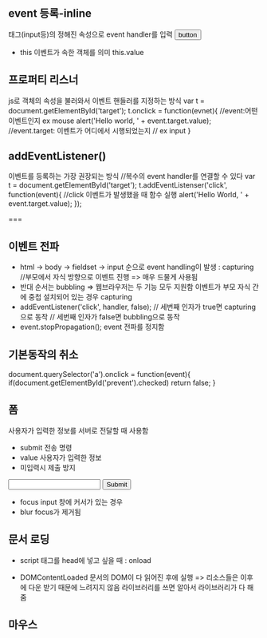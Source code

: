 ## event 등록-inline

태그(input등)의 정해진 속성으로 event handler를 입력
<input type="button" onclick="alert('Hello World');" value="button">

- this
  이벤트가 속한 객체를 의미
  this.value

## 프로퍼티 리스너

js로 객체의 속성을 불러와서 이벤트 핸들러를 지정하는 방식
var t = document.getElementById('target');
t.onclick = function(evnet){ //event:어떤 이벤트인지 ex mouse
alert('Hello world, ' + event.target.value); //event.target: 이벤트가 어디에서 시행되었는지
// ex input
}

## addEventListener()

이벤트를 등록하는 가장 권장되는 방식 //복수의 event handler를 연결할 수 있다
var t = document.getElementById('target');
t.addEventListenser('click', function(event){ //click 이벤트가 발생했을 때 함수 실행
alert('Hello World, ' + event.target.value);
});

===

## 이벤트 전파

- html -> body -> fieldset -> input 순으로 event handling이 발생 : capturing
  //부모에서 자식 방향으로 이벤트 진행 => 매우 드물게 사용됨
- 반대 순서는 bubbling
  => 웹브라우저는 두 기능 모두 지원함
  이벤트가 부모 자식 간에 중첩 설치되어 있는 경우 capturing
- addEventListener('click', handler, false);
  // 세번째 인자가 true면 capturing으로 동작
  // 세번째 인자가 false면 bubbling으로 동작
- event.stopPropagation();
  event 전파를 정지함

## 기본동작의 취소

document.querySelector('a').onclick = function(event){
if(document.getElementById('prevent').checked)
return false;
}

## 폼

사용자가 입력한 정보를 서버로 전달할 때 사용함

- submit
  전송 명령
- value
  사용자가 입력한 정보
- 미입력시 제출 방지
<form id="target" action="result.html">
  <input id="name" type="name">
  <input type="submit">
</form>
<script>
  var t = document.getElementById('target');
  t.addEventListener('submit', function(event){ //validation 함수
    if(document.getElementById('name').value.length === 0){ //입력 값의 길이가 0일때 
      alert('Name field 값이 누락되었습니다');
      event.preventDefault(); //submit을 정지
    }
  })
</script>

- focus
  input 창에 커서가 있는 경우
- blur
  focus가 제거됨

## 문서 로딩

- script 태그를 head에 넣고 싶을 때 : onload
<script>
  window.onload = function(){
    실행하고 싶은 함수
  } //모든 문서를 다 읽고 난 다음 script 읽음 ; 모든 리소스를 다 다운 받고 실행 => 느려질 수도 있음
</script>
- DOMContentLoaded
문서의 DOM이 다 읽어진 후에 실행 => 리소스들은 이후에 다운 받기 때문에 느려지지 않음
라이브러리를 쓰면 알아서 라이브러리가 다 해줌
<script>
  window.addEventListener('DOMContentLoaded', function(){
    실행하고 싶은 함수
  })
</script>

## 마우스
